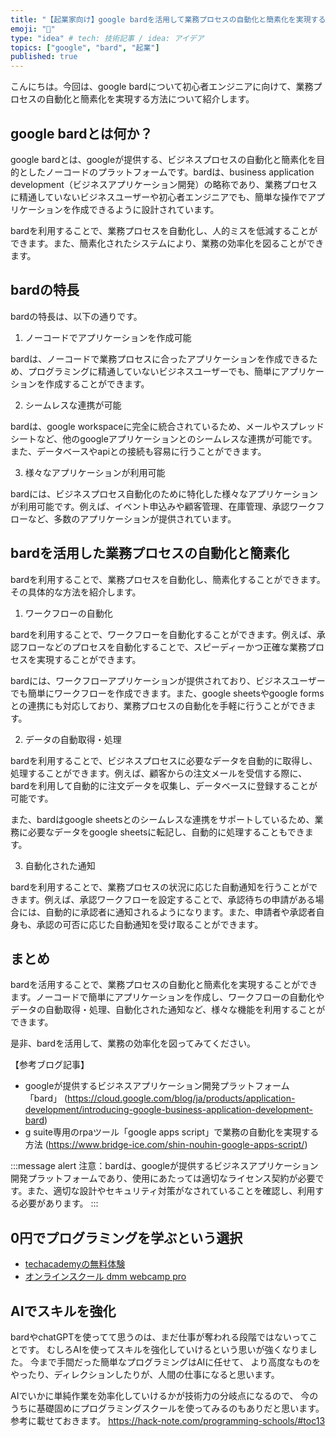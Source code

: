 ```yaml
---
title: "【起業家向け】google bardを活用して業務プロセスの自動化と簡素化を実現する"
emoji: "🤖"
type: "idea" # tech: 技術記事 / idea: アイデア
topics: ["google", "bard", "起業"]
published: true
---
```


こんにちは。今回は、google bardについて初心者エンジニアに向けて、業務プロセスの自動化と簡素化を実現する方法について紹介します。

## google bardとは何か？

google bardとは、googleが提供する、ビジネスプロセスの自動化と簡素化を目的としたノーコードのプラットフォームです。bardは、business application development（ビジネスアプリケーション開発）の略称であり、業務プロセスに精通していないビジネスユーザーや初心者エンジニアでも、簡単な操作でアプリケーションを作成できるように設計されています。

bardを利用することで、業務プロセスを自動化し、人的ミスを低減することができます。また、簡素化されたシステムにより、業務の効率化を図ることができます。

## bardの特長

bardの特長は、以下の通りです。

1. ノーコードでアプリケーションを作成可能

bardは、ノーコードで業務プロセスに合ったアプリケーションを作成できるため、プログラミングに精通していないビジネスユーザーでも、簡単にアプリケーションを作成することができます。

2. シームレスな連携が可能

bardは、google workspaceに完全に統合されているため、メールやスプレッドシートなど、他のgoogleアプリケーションとのシームレスな連携が可能です。また、データベースやapiとの接続も容易に行うことができます。

3. 様々なアプリケーションが利用可能

bardには、ビジネスプロセス自動化のために特化した様々なアプリケーションが利用可能です。例えば、イベント申込みや顧客管理、在庫管理、承認ワークフローなど、多数のアプリケーションが提供されています。

## bardを活用した業務プロセスの自動化と簡素化

bardを利用することで、業務プロセスを自動化し、簡素化することができます。その具体的な方法を紹介します。

1. ワークフローの自動化

bardを利用することで、ワークフローを自動化することができます。例えば、承認フローなどのプロセスを自動化することで、スピーディーかつ正確な業務プロセスを実現することができます。

bardには、ワークフローアプリケーションが提供されており、ビジネスユーザーでも簡単にワークフローを作成できます。また、google sheetsやgoogle formsとの連携にも対応しており、業務プロセスの自動化を手軽に行うことができます。

2. データの自動取得・処理

bardを利用することで、ビジネスプロセスに必要なデータを自動的に取得し、処理することができます。例えば、顧客からの注文メールを受信する際に、bardを利用して自動的に注文データを収集し、データベースに登録することが可能です。

また、bardはgoogle sheetsとのシームレスな連携をサポートしているため、業務に必要なデータをgoogle sheetsに転記し、自動的に処理することもできます。

3. 自動化された通知

bardを利用することで、業務プロセスの状況に応じた自動通知を行うことができます。例えば、承認ワークフローを設定することで、承認待ちの申請がある場合には、自動的に承認者に通知されるようになります。また、申請者や承認者自身も、承認の可否に応じた自動通知を受け取ることができます。

## まとめ

bardを活用することで、業務プロセスの自動化と簡素化を実現することができます。ノーコードで簡単にアプリケーションを作成し、ワークフローの自動化やデータの自動取得・処理、自動化された通知など、様々な機能を利用することができます。

是非、bardを活用して、業務の効率化を図ってみてください。

【参考ブログ記事】
- googleが提供するビジネスアプリケーション開発プラットフォーム「bard」 (https://cloud.google.com/blog/ja/products/application-development/introducing-google-business-application-development-bard)
- g suite専用のrpaツール「google apps script」で業務の自動化を実現する方法 (https://www.bridge-ice.com/shin-nouhin-google-apps-script/) 

:::message alert
注意：bardは、googleが提供するビジネスアプリケーション開発プラットフォームであり、使用にあたっては適切なライセンス契約が必要です。また、適切な設計やセキュリティ対策がなされていることを確認し、利用する必要があります。
:::

## 0円でプログラミングを学ぶという選択
- [techacademyの無料体験](//af.moshimo.com/af/c/click?a_id=2612475&amp;p_id=1555&amp;pc_id=2816&amp;pl_id=22706&amp;url=https%3a%2f%2ftechacademy.jp%2fhtmlcss-trial%3futm_source%3dmoshimo%26utm_medium%3daffiliate%26utm_campaign%3dtextad)
- [オンラインスクール dmm webcamp pro](//af.moshimo.com/af/c/click?a_id=2612482&amp;p_id=1363&amp;pc_id=2297&amp;pl_id=39999&amp;guid=on)

## AIでスキルを強化
bardやchatGPTを使ってて思うのは、まだ仕事が奪われる段階ではないってことです。
むしろAIを使ってスキルを強化していけるという思いが強くなりました。
今まで手間だった簡単なプログラミングはAIに任せて、
より高度なものをやったり、ディレクションしたりが、人間の仕事になると思います。

AIでいかに単純作業を効率化していけるかが技術力の分岐点になるので、
今のうちに基礎固めにプログラミングスクールを使ってみるのもありだと思います。
参考に載せておきます。
https://hack-note.com/programming-schools/#toc13

